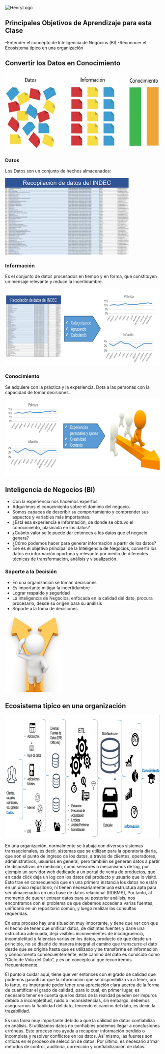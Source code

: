 ![HenryLogo](https://d31uz8lwfmyn8g.cloudfront.net/Assets/logo-henry-white-lg.png)

## Principales Objetivos de Aprendizaje para esta Clase

-Entender el concepto de Inteligencia de Negocios (BI)
-Reconocer el Ecosistema típico en una organización

## Convertir los Datos en Conocimiento

<img src="/_src/M3/assets/datos_info_conoc.jpg"  height="250">

### Datos

Los Datos son un conjunto de hechos almacenados:

<img src="/_src/M3/assets/datos.jpg"  height="250">

### Información

Es el conjunto de datos procesados en tiempo y en forma, que constituyen un mensaje relevante y reduce la incertidumbre.

<img src="/_src/M3/assets/informacion.jpg"  height="250">

### Conocimiento

Se adquiere con la práctica y la experiencia. Dota a las personas con la capacidad de tomar decisiones. 

<img src="/_src/M3/assets/conocimiento.jpg"  height="250">

## Inteligencia de Negocios (BI)

* Con la experiencia nos hacemos expertos
* Adquirimos el conocimiento sobre el dominio del negocio.
* Somos capaces de describir su comportamiento y comprender sus aspectos y variables más importantes.
* ¿Está esa experiencia e información, de donde se obtuvo el conocimiento, plasmada en los datos?
* ¿Cuánto valor se le puede dar entonces a los datos que el negocio genera?
* ¿Cómo podemos hacer para generar información a partir de los datos?
* Ese es el objetivo principal de la Inteligencia de Negocios, convertir los datos en información oportuna y relevante por medio de diferentes técnicas de transformación, análisis y visualización.

### Soporte a la Decisión

* En una organización se toman decisiones
* Es importante mitigar la incertidumbre
* Lograr respaldo y seguridad
* La Inteligencia de Negocios, enfocada en la calidad del dato, procura procesarlo, desde su origen para su análisis
* Soporte a la toma de decisiones

<img src="/_src/M3/assets/decision.jpg"  height="250">

## Ecosistema típico en una organización

<img src="/_src/M3/assets/ecosistema.jpg"  height="400"><br>

En una organización, normalmente se trabaja con diversos sistemas transaccionales, es decir, sistemas que se utilizan para la operatoria diaria, que son el punto de ingreso de los datos, a través de clientes, operadores, administrativos, usuarios en general, pero también se generan datos a partir de dispositivos de medición, como sensores o mecanismos de log, por ejemplo un servidor web dedicado a un portal de venta de productos, que en cada click deja un log con los datos del producto y usuario que lo visitó. Esto trae en consecuencia que en una primera instancia los datos no están en un único repositorio, ni tienen necesariamente una estructura apta para ser almacenados en una base de datos relacional (RDBMS), Por tanto, al momento de querer extraer datos para su   posterior análisis, nos encontramos con el problema de que debemos acceder a varias fuentes, unificarlo en un repositorio común, y luego realizar las consultas requeridas.

En este proceso hay una situación muy importante, y tiene que ver con que el hecho de tener que unificar datos, de distintas fuentes y darle una estructura adecuada, deja visibles inconvenientes de incongruencia, incompletitud y falencias varias en los datos, producto de que desde un principio, no se diseñó de manera integral el camino que transcurre el dato desde que se origina hasta que es utilizado y se transforma en información y conocimiento consecuentemente, este camino del dato es conocido como “Ciclo de Vida del Dato”, y es un concepto al que recurriremos frecuentemente.

El punto a cuidar aquí, tiene que ver entonces con el grado de calidad que podemos garantizar que la información que se disponibiliza va a tener, por lo tanto, es importante poder tener una apreciación clara acerca de la forma de cuantificar el grado de calidad, para lo cual, en primer lugar, es necesario tener en cuenta que los datos de la realidad pueden ser impuros debido a incompletitud, ruido o inconsistencias, sin embargo, debemos asegurarnos la fiabilidad del dato, teniendo el camino del dato, es decir, la trazabilidad.

Es una tarea muy importante debido a que la calidad de datos confiabiliza en análisis. Si utilizamos datos no confiables podemos llegar a conclusiones erróneas. Este proceso nos ayuda a recuperar información perdido o incompleta y resolver conflictos en los datos. Así mismo, las fuentes son críticas en el proceso de selección de datos. Por último, es necesario armar métodos de control, auditoría, corrección y confiabilización de datos.